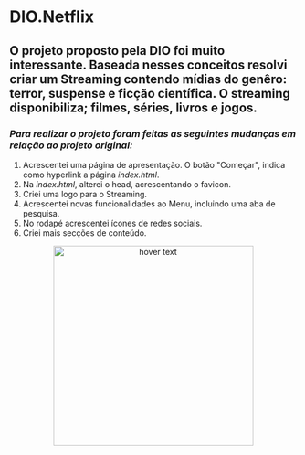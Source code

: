 # DIO.Netflix

<h2>O projeto proposto pela DIO foi muito interessante. Baseada nesses conceitos resolvi criar um Streaming contendo mídias do genêro: terror, suspense e ficção científica. O streaming disponibiliza; filmes, séries, livros e jogos.</h2>
<h3><em>Para realizar o projeto foram feitas as seguintes mudanças em relação ao projeto original: </em></h3> 
<ol>
<li>Acrescentei uma página de apresentação. O botão "Começar", indica como hyperlink a página <em>index.html</em>.</li>
<li>Na <em>index.html</em>, alterei o head, acrescentando o favicon.</li>
<li>Criei uma logo para o Streaming.</li>
<li>Acrescentei novas funcionalidades ao Menu, incluindo uma aba de pesquisa.</li>
<li>No rodapé acrescentei ícones de redes sociais.</li>
<li>Criei mais secções de conteúdo.</li>
</ol>
<p align="center">
  <img src="/img/Logo-Ghost" width="350" title="hover text">
 </p>

